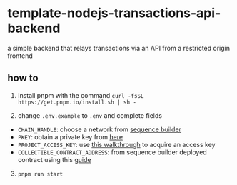 # template-nodejs-transactions-api-backend
a simple backend that relays transactions via an API from a restricted origin frontend

## how to
1. install pnpm with the command `curl -fsSL https://get.pnpm.io/install.sh | sh -`

2. change `.env.example` to `.env` and complete fields
- `CHAIN_HANDLE`: choose a network from [sequence builder](https://sequence.build)
- `PKEY`: obtain a private key from [here](https://73eql-hyaaa-aaaad-qf5bq-cai.ic.fleek.co/)
- `PROJECT_ACCESS_KEY`: use [this walkthrough](https://docs.sequence.xyz/solutions/builder/getting-started#claim-an-api-access-key) to acquire an access key 
- `COLLECTIBLE_CONTRACT_ADDRESS`: from sequence builder deployed contract using this [guide](https://docs.sequence.xyz/solutions/collectibles/contracts/deploy-an-item-collection/)

3. `pnpm run start`
